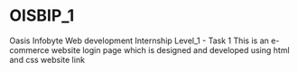 # OISBIP_1
Oasis Infobyte Web development Internship Level_1 - Task 1 This is an e-commerce website login page which is designed and developed using html and css website link
